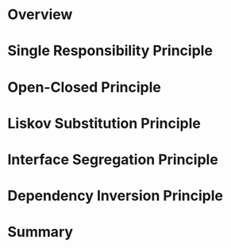 # Overview

# Single Responsibility Principle

# Open-Closed Principle

# Liskov Substitution Principle

# Interface Segregation Principle 

# Dependency Inversion Principle

# Summary